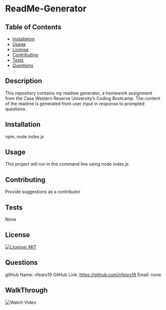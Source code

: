 # ReadMe-Generator
  ## Table of Contents
  * [Installation](#installation)
  * [Usage](#usage)
  * [License](#license)
  * [Contributing](#contributing)
  * [Tests](#tests)
  * [Questions](#questions)

  ## Description
   This repository contains my readme generator, a homework assignment from the Case Western Reserve University’s Coding Bootcamp. The content of the readme is generated from user input in response to prompted questions. 

  ## Installation
   npm, node index.js

  ## Usage
   This project will run in the command line using node index.js

  ## Contributing
   Provide suggestions as a contributor

  ## Tests
   None

  ## License
  [![License: MIT](https://img.shields.io/badge/License-MIT-yellow.svg)](https://opensource.org/licenses/MIT)

  ## Questions
  gitHub Name: nfears19
  GitHub Link: <a href="https://github.com/nfears19">https://github.com/nfears19</a>
  Email: none

## WalkThrough
![Watch Video](ReadMeGeneratorHW.mp4/)